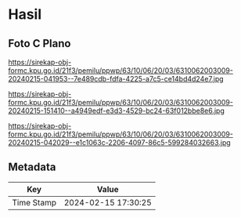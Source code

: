 # Hasil

## Foto C Plano

https://sirekap-obj-formc.kpu.go.id/21f3/pemilu/ppwp/63/10/06/20/03/6310062003009-20240215-041953--7e489cdb-fdfa-4225-a7c5-ce14bd4d24e7.jpg

https://sirekap-obj-formc.kpu.go.id/21f3/pemilu/ppwp/63/10/06/20/03/6310062003009-20240215-151410--a4949edf-e3d3-4529-bc24-63f012bbe8e6.jpg

https://sirekap-obj-formc.kpu.go.id/21f3/pemilu/ppwp/63/10/06/20/03/6310062003009-20240215-042029--e1c1063c-2206-4097-86c5-599284032663.jpg


## Metadata

| Key        | Value               |
| ---------- | ------------------- |
| Time Stamp | 2024-02-15 17:30:25 |



